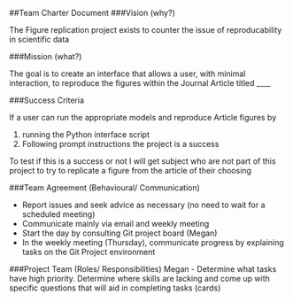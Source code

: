 ##Team Charter Document
###Vision (why?)

The Figure replication project exists to counter the issue of reproducability in scientific data

###Mission (what?)

The goal is to create an interface that allows a user, with minimal interaction, to reproduce the figures within the Journal Article titled ____

###Success Criteria

If a user can run the appropriate models and reproduce Article figures by
1) running the Python interface script
2) Following prompt instructions
the project is a success

To test if this is a success or not I will get subject who are not part of this project to try to replicate a figure from the article of their choosing

###Team Agreement (Behavioural/ Communication)
- Report issues and seek advice as necessary (no need to wait for a scheduled meeting)
- Communicate mainly via email and weekly meeting 
- Start the day by consulting Git project board (Megan)
- In the weekly meeting (Thursday), communicate progress by explaining tasks on the Git Project environment

###Project Team (Roles/ Responsibilities)
Megan - Determine what tasks have high priority.  Determine where skills are lacking and come up with specific questions that will aid in completing tasks (cards)

